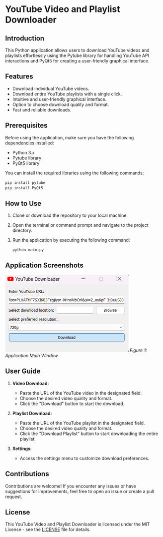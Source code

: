 # YouTube Video and Playlist Downloader

## Introduction

This Python application allows users to download YouTube videos and playlists effortlessly using the Pytube library for handling YouTube API interactions and PyQt5 for creating a user-friendly graphical interface.

## Features

- Download individual YouTube videos.
- Download entire YouTube playlists with a single click.
- Intuitive and user-friendly graphical interface.
- Option to choose download quality and format.
- Fast and reliable downloads.

## Prerequisites

Before using the application, make sure you have the following dependencies installed:

- Python 3.x
- Pytube library
- PyQt5 library

You can install the required libraries using the following commands:

```bash
pip install pytube
pip install PyQt5
```

## How to Use

1. Clone or download the repository to your local machine.
2. Open the terminal or command prompt and navigate to the project directory.
3. Run the application by executing the following command:

   ```bash
   python main.py
   ```

## Application Screenshots

![Screenshot 1](screenshots/screenshot1.png)
*Figure 1: Application Main Window*

## User Guide

1. **Video Download:**
   - Paste the URL of the YouTube video in the designated field.
   - Choose the desired video quality and format.
   - Click the "Download" button to start the download.

2. **Playlist Download:**
   - Paste the URL of the YouTube playlist in the designated field.
   - Choose the desired video quality and format.
   - Click the "Download Playlist" button to start downloading the entire playlist.

3. **Settings:**
   - Access the settings menu to customize download preferences.

## Contributions

Contributions are welcome! If you encounter any issues or have suggestions for improvements, feel free to open an issue or create a pull request.

## License

This YouTube Video and Playlist Downloader is licensed under the MIT License - see the [LICENSE](LICENSE) file for details.

